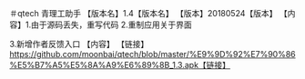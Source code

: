 ＃qtech
青理工助手
【版本名】1.4【版本名】
【版本】20180524【版本】
【内容】1.由于源码丢失，重写代码
2.重制应用关于界面

3.新增作者反馈入口
【内容】
【链接】https://github.com/moonbai/qtech/blob/master/%E9%9D%92%E7%90%86%E5%B7%A5%E5%8A%A9%E6%89%8B_1.3.apk【链接】
